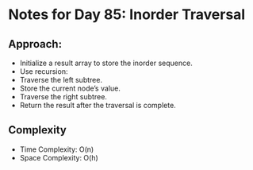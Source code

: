 # Notes for Day 85: Inorder Traversal

## Approach:

- Initialize a result array to store the inorder sequence.
- Use recursion:
- Traverse the left subtree.
- Store the current node’s value.
- Traverse the right subtree.
- Return the result after the traversal is complete.

## Complexity

- Time Complexity: O(n)
- Space Complexity: O(h)
